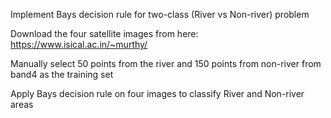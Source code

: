 Implement Bays decision rule for two-class (River vs  Non-river) problem

Download the four satellite images from here: https://www.isical.ac.in/~murthy/

Manually select 50 points from the river and 150 points from non-river from band4 as the training set

Apply Bays decision rule on four images to classify River and Non-river areas
